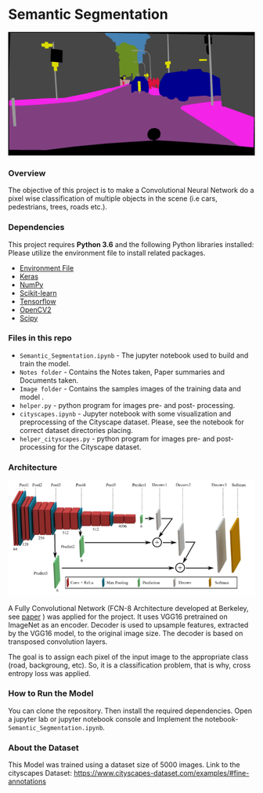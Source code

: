 # Semantic Segmentation

<p align="center">
<img src="https://github.com/akmeraki/Semantic_Segmentation/blob/master/images/frankfurt_000000_000294_gtFine_color.png">
</p>


### Overview
The objective of this project is to make a Convolutional Neural Network do a pixel wise classification of multiple objects in the scene (i.e cars, pedestrians, trees, roads etc.). 


### Dependencies

This project requires **Python 3.6** and the following Python libraries installed:
Please utilize the environment file to install related packages.

- [Environment File](https://github.com/akmeraki/Behavioral-Cloning-Udacity/tree/master/Environment)
- [Keras](https://keras.io/)
- [NumPy](http://www.numpy.org/)
- [Scikit-learn](http://scikit-learn.org/)
- [Tensorflow](https://www.tensorflow.org/)
- [OpenCV2](http://opencv.org/)
- [Scipy](https://www.scipy.org)

### Files in this repo
- `Semantic_Segmentation.ipynb` - The jupyter notebook used to build and train the model.
- `Notes folder` - Contains the Notes taken, Paper summaries and Documents taken.
- `Image folder` - Contains the samples images of the training data and model .
- `helper.py` - python program for images pre- and  post- processing.
- `cityscapes.ipynb` - Jupyter notebook with some visualization and preprocessing of the Cityscape dataset. Please, see the notebook for correct dataset directories placing.
- `helper_cityscapes.py` - python program for images pre- and  post- processing for the Cityscape dataset.

### Architecture
<p align="center">
<img src="https://github.com/akmeraki/Semantic_Segmentation/blob/master/images/fcn_arch_vgg16.png">
</p>

A Fully Convolutional Network (FCN-8 Architecture developed at Berkeley, see [paper](https://people.eecs.berkeley.edu/~jonlong/long_shelhamer_fcn.pdf) ) was applied for the project. It uses VGG16 pretrained on ImageNet as an encoder.
Decoder is used to upsample features, extracted by the VGG16 model, to the original image size. The decoder is based on transposed convolution layers.

The goal is to assign each pixel of the input image to the appropriate class (road, backgroung, etc). So, it is a classification problem, that is why, cross entropy loss was applied.


### How to Run the Model
You can clone the repository. Then install the required dependencies. Open a jupyter lab or jupyter notebook console and Implement the notebook- `Semantic_Segmentation.ipynb`.


### About the Dataset
This Model was trained using a dataset size of 5000 images.
Link to the cityscapes Dataset: https://www.cityscapes-dataset.com/examples/#fine-annotations
